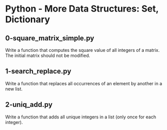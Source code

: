 # Python - More Data Structures: Set, Dictionary

## 0-square_matrix_simple.py
Write a function that computes the square value of all integers of a matrix. The initial matrix should not be modified.

## 1-search_replace.py
Write a function that replaces all occurrences of an element by another in a new list.

## 2-uniq_add.py
Write a function that adds all unique integers in a list (only once for each integer).
